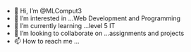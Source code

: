 - 👋 Hi, I’m @MLComput3
- 👀 I’m interested in ...Web Development and Programming
- 🌱 I’m currently learning ...level 5 IT
- 💞️ I’m looking to collaborate on ...assignments and projects 
- 📫 How to reach me ...

<!---
MLComput3/MLComput3 is a ✨ special ✨ repository because its `README.md` (this file) appears on your GitHub profile.
You can click the Preview link to take a look at your changes.
--->
